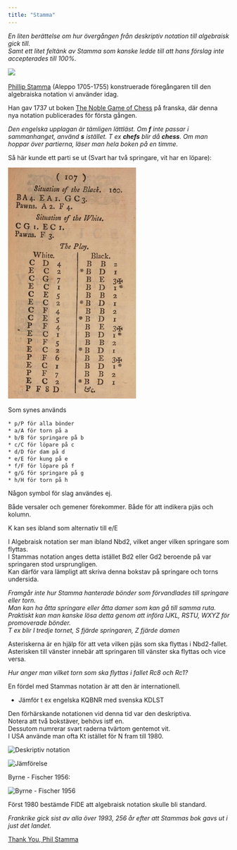 ```yaml
---
title: "Stamma"
---
```


*En liten berättelse om hur övergången från deskriptiv notation till algebraisk gick till.  
Samt ett litet feltänk av Stamma som kanske ledde till att hans förslag inte accepterades till 100%.*

![](https://blogger.googleusercontent.com/img/b/R29vZ2xl/AVvXsEhZBtvwmZoPJEvgaGnHuivlfADwGTZxsCjjJgK-0mZ2OhxaVrDmn3qoj6jlkEMQAEqOaMVmzE6kZdGhj46LEUdS1c4X4gxk41Y-BdOEsfiTT1CsLuiMKdF7q5qdlIguYpHRM0xaYDPkV6vZ/s1600/1stamma.jpg)

[Phillip Stamma](https://en.wikipedia.org/wiki/Philipp_Stamma) (Aleppo 1705-1755) konstruerade föregångaren till den algebraiska notation vi använder idag.

Han gav 1737 ut boken [The Noble Game of Chess](https://www.google.se/books/edition/The_Noble_Game_of_Chess/D_4UAAAAYAAJ?gbpv=0) på franska, där denna nya notation publicerades för första gången.

*Den engelska upplagan är tämligen lättläst. Om **f** inte passar i sammanhanget, använd **s** istället. T ex **chefs** blir då **chess**.
Om man hoppar över partierna, läser man hela boken på en timme.*

Så här kunde ett parti se ut (Svart har två springare, vit har en löpare):

![](X_stamma.png)

Som synes används 

	* p/P för alla bönder
	* a/A för torn på a
	* b/B för springare på b 
	* c/C för löpare på c
	* d/D för dam på d
	* e/E för kung på e
	* f/F för löpare på f
	* g/G för springare på g
	* h/H för torn på h

Någon symbol för slag användes ej.

Både versaler och gemener förekommer. Både för att indikera pjäs och kolumn.

K kan ses ibland som alternativ till e/E

I Algebraisk notation ser man ibland Nbd2, vilket anger vilken springare som flyttas.  
I Stammas notation anges detta istället Bd2 eller Gd2 beroende på var springaren stod ursprungligen.  
Kan därför vara lämpligt att skriva denna bokstav på springare och torns undersida.  

*Framgår inte hur Stamma hanterade bönder som förvandlades till springare eller torn.  
Man kan ha åtta springare eller åtta damer som kan gå till samma ruta.  
Praktiskt kan man kanske lösa detta genom att införa IJKL, RSTU, WXYZ för promoverade bönder.  
T ex blir I tredje tornet, S fjärde springaren, Z fjärde damen*

Asteriskerna är en hjälp för att veta vilken pjäs som ska flyttas i Nbd2-fallet. Asterisken till vänster innebär att springaren till vänster ska flyttas och vice versa.

*Hur anger man vilket torn som ska flyttas i fallet Rc8 och Rc1?*

En fördel med Stammas notation är att den är internationell.

* Jämför t ex engelska KQBNR med svenska KDLST

Den förhärskande notationen vid denna tid var den deskriptiva.  
Notera att två bokstäver, behövs istf en.  
Dessutom numrerar svart raderna tvärtom gentemot vit.  
I USA använde man ofta Kt istället för N fram till 1980.  

![Deskriptiv notation](https://upload.wikimedia.org/wikipedia/commons/thumb/5/56/English_Descriptive_Chess_Notation.svg/577px-English_Descriptive_Chess_Notation.svg.png)

![Jämförelse](https://markalowery.net/wp-content/uploads/2019/01/comparison_descrip_algebr.gif)

Byrne - Fischer 1956:

![Byrne - Fischer 1956](https://images.chesscomfiles.com/uploads/v1/images_users/tiny_mce/chess_dot_tom/phpepIzjL.png)

Först 1980 bestämde FIDE att algebraisk notation skulle bli standard.  

*Frankrike gick sist av alla över 1993, 256 år efter att Stammas bok gavs ut i just det landet.*

[Thank You, Phil Stamma](https://tartajubow.blogspot.com/2019/03/thank-you-phil-stamma.html?lr=1726509521249)
